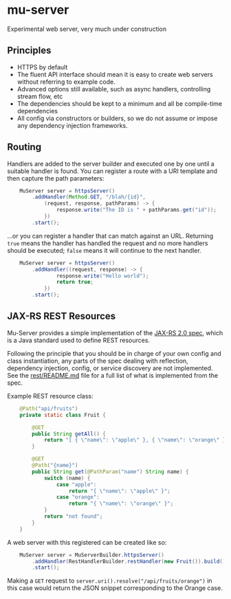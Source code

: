 # mu-server

Experimental web server, very much under construction

## Principles

* HTTPS by default
* The fluent API interface should mean it is easy to create web servers without referring to example code.
* Advanced options still available, such as async handlers, controlling stream flow, etc
* The dependencies should be kept to a minimum and all be  compile-time dependencies
* All config via constructors or builders, so we do not assume or impose any dependency injection frameworks.

## Routing

Handlers are added to the server builder and executed one by one until a suitable handler is found.
You can register a route with a URI template and then capture the path parameters:

````java
    MuServer server = httpsServer()
        .addHandler(Method.GET, "/blah/{id}",
            (request, response, pathParams) -> {
                response.write("The ID is " + pathParams.get("id"));
            })
        .start();
````

...or you can register a handler that can match against an URL. Returning `true` means the handler has handled the
request and no more handlers should be executed; `false` means it will continue to the next handler.

````java
    MuServer server = httpsServer()
        .addHandler((request, response) -> {
                response.write("Hello world");
                return true;
            })
        .start();
````

## JAX-RS REST Resources

Mu-Server provides a simple implementation of the [JAX-RS 2.0 spec](http://download.oracle.com/otn-pub/jcp/jaxrs-2_0-fr-eval-spec/jsr339-jaxrs-2.0-final-spec.pdf), 
which is a Java standard used to define REST resources.

Following the principle that you should be in charge of your own config and class instantiation, any parts
of the spec dealing with reflection, dependency injection, config, or service discovery are not implemented.
See the [rest/README.md](https://github.com/3redronin/mu-server/blob/master/src/main/java/io/muserver/rest/README.md) file for a full list of what is implemented from the spec.

Example REST resource class:

````java
    @Path("api/fruits")
    private static class Fruit {

        @GET
        public String getAll() {
            return "[ { \"name\": \"apple\" }, { \"name\": \"orange\" } ]";
        }

        @GET
        @Path("{name}")
        public String get(@PathParam("name") String name) {
            switch (name) {
                case "apple":
                    return "{ \"name\": \"apple\" }";
                case "orange":
                    return "{ \"name\": \"orange\" }";
            }
            return "not found";
        }
    }
````

A web server with this registered can be created like so:

````java
	MuServer server = MuServerBuilder.httpsServer()
		.addHandler(RestHandlerBuilder.restHandler(new Fruit()).build())
		.start();
````

Making a `GET` request to `server.uri().resolve("/api/fruits/orange")` in this case would return the JSON
snippet corresponding to the Orange case.